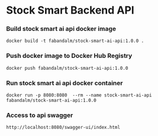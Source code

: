 # Stock Smart Backend API

### Build stock smart ai api docker image
``` 
docker build -t fabandalm/stock-smart-ai-api:1.0.0 .
```

### Push docker image to Docker Hub Registry
``` 
docker push fabandalm/stock-smart-ai-api:1.0.0
```

### Run stock smart ai api docker container
```
docker run -p 8080:8080  --rm --name stock-smart-ai-api fabandalm/stock-smart-ai-api:1.0.0
```

### Access to api swagger
```
http://localhost:8080/swagger-ui/index.html
```
